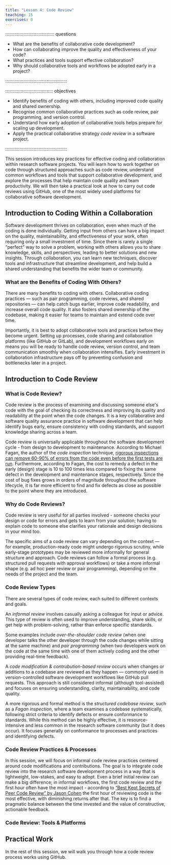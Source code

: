 ```yaml
---
title: "Lesson 4: Code Review"
teaching: 15
exercises: 0
---
```


:::::::::::::::::::::::::::::::::::::: questions 

- What are the benefits of collaborative code development?
- How can collaborating improve the quality and effectiveness of your code?
- What practices and tools support effective collaboration?
- Why should collaborative tools and workflows be adopted early in a project?

::::::::::::::::::::::::::::::::::::::::::::::::

::::::::::::::::::::::::::::::::::::: objectives

- Identify benefits of coding with others, including improved code quality and shared ownership.
- Recognise common collaborative practices such as code review, pair programming, and version control.
- Understand how early adoption of collaborative tools helps prepare for scaling up development.
- Apply the practical collaborative strategy *code review* in a software project.

::::::::::::::::::::::::::::::::::::::::::::::::


This session introduces key practices for effective coding and collaboration within research software projects. You will learn how to work together on code through structured approaches such as code review, understand common workflows and tools that support collaborative development, and explore the processes that help maintain code quality and team productivity. We will then take a practical look at how to carry out code reviews using GitHub, one of the most widely used platforms for collaborative software development.

## Introduction to Coding Within a Collaboration

Software development thrives on collaboration, even when much of the coding is done individually. Getting input from others can have a big impact on the quality, maintainability, and effectiveness of your work, often requiring only a small investment of time. Since there is rarely a single “perfect” way to solve a problem, working with others allows you to share knowledge, skills, and perspectives, leading to better solutions and new insights. Through collaboration, you can learn new techniques, discover tools and infrastructure that streamline development, and help build a shared understanding that benefits the wider team or community.

### What are the Benefits of Coding With Others?

There are many benefits to coding with others. Collaborative coding practices — such as pair programming, code reviews, and shared repositories — can help catch bugs earlier, improve code readability, and increase overall code quality. It also fosters shared ownership of the codebase, making it easier for teams to maintain and extend code over time.

Importantly, it is best to adopt collaborative tools and practices before they become urgent. Setting up processes, code sharing and collaboration platforms (like GitHub or GitLab), and development workflows early on means you will be ready to handle code review, version control, and team communication smoothly when collaboration intensifies. Early investment in collaboration infrastructure pays off by preventing confusion and bottlenecks later in a project.

## Introduction to Code Review

### What is Code Review?

Code review is the process of examining and discussing someone else's code with the goal of checking its correctness and improving its quality and readability at the point when the code changes.
It is a key collaborative and software quality assurance practice in software development that can help identify bugs early, ensure consistency with coding standards, and support knowledge sharing across a team. 

Code review is universally applicable throughout the software development cycle - from design to development to maintenance. According to Michael Fagan, the author of the *code inspection* technique, [rigorous inspections can remove 60-90% of errors from the code even before the first tests are run](https://ieeexplore.ieee.org/document/5388086). Furthermore, according to Fagan, the cost to remedy a defect in the early (design) stage is 10 to 100 times less compared to fixing the same defect in the development and maintenance stages, respectively. Since the cost of bug fixes grows in orders of magnitude throughout the software lifecycle, it is far more efficient to find and fix defects as close as possible to the point where they are introduced.

### Why do Code Reviews?

Code review is very useful for all parties involved - someone checks your design or code for errors and gets to learn from your solution; having to explain code to someone else clarifies your rationale and design decisions in your mind too.

The specific aims of a code review can vary depending on the context — for example, production-ready code might undergo rigorous scrutiny, while early-stage prototypes may be reviewed more informally for general structure and approach. Code reviews can follow a formal process (e.g. structured pull requests with approval workflows) or take a more informal shape (e.g. ad hoc peer review or pair programming), depending on the needs of the project and the team.

### Code Review Types
  
There are several types of code review, each suited to different contexts and goals. 

An *informal review* involves casually asking a colleague for input or advice. This type of review is often used to improve understanding, share skills, or get help with problem-solving, rather than enforce specific standards. 

Some examples include *over-the-shoulder code review* (when one developer talks the other developer through the code changes while sitting at the same machine) and *pair programming* (when two developers work on the code at the same time with one of them actively coding and the other providing real-time feedback). 

A *code modification & contrubution-based review* occurs when changes or additions to a codebase are reviewed as they happen — commonly used in version-controlled software development workflows like GitHub pull requests. This approach is still considered informal (although tool-assisted) and focuses on ensuring understanding, clarity, maintainability, and code quality. 

A more rigorous and formal method is the *structured codebase review*, such as a *Fagan inspection*, where a team examines a codebase systematically, following strict criteria to identify defects or ensure conformance to standards. While this method can be highly effective, it is resource-intensive and less common in the research software community (but it does occur). It focuses generally on conformance to processes and practices and identifying defects.

### Code Review Practices & Processes

In this session, we will focus on informal code review practices centered around code modifications and contributions. The goal is to integrate code review into the research software development process in a way that is lightweight, low-stakes, and easy to adopt. Even a brief initial review can make a big difference; in informal workflows, the first code review and the first hour often have the most impact - according to [“Best Kept Secrets of Peer Code Review” by Jason Cohen](https://www.amazon.co.uk/Best-Kept-Secrets-Peer-Review/dp/1599160676) the first hour of reviewing code is the most effective, with diminishing returns after that.
The key is to find a pragmatic balance between the time invested and the value of constructive, actionable feedback.

### Code Review: Tools & Platforms


## Practical Work

In the rest of this session, we will walk you through how a code review process works using GitHub.
